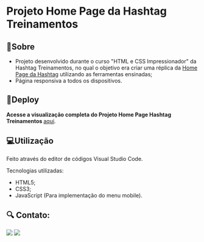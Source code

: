 # Projeto Home Page da Hashtag Treinamentos

<h2>📝Sobre</h2>
<ul>
  <li>Projeto desenvolvido durante o curso "HTML e CSS Impressionador" da Hashtag Treinamentos, no qual o objetivo era criar uma réplica da  <a href="https://www.hashtagtreinamentos.com/">Home Page da Hashtag</a> utilizando as ferramentas ensinadas;</li>
  <li>Página responsiva a todos os dispositivos.</li>
</ul>

<h2>🔗Deploy</h2>
<p><strong> Acesse a visualização completa do Projeto Home Page Hashtag Treinamentos </strong> <a href="https://abeatrizsc.github.io/home-page-hashtag/" target="_blank"> aqui</a>.</p>

<h2>💻Utilização</h2>
<p>Feito através do editor de códigos Visual Studio Code.</p>
<p>Tecnologias utilizadas:</p>
<ul>
  <li>HTML5;</li>
  <li>CSS3;</li>
  <li>JavaScript (Para implementação do menu mobile).</li>
</ul>

<h2>🔍 Contato:</h2>
<a href = "mailto:anabeatrizscarmoni@gmail.com"><img src="https://img.shields.io/badge/-Gmail-%23333?style=for-the-badge&logo=gmail&logoColor=white" target="_blank"></a>
<a href="www.linkedin.com/in/anabeatrizsantuccicarmoni" target="_blank"><img src="https://img.shields.io/badge/-LinkedIn-%230077B5?style=for-the-badge&logo=linkedin&logoColor=white" target="_blank"></a>  
